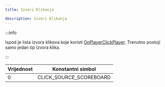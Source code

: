 ```yaml
---
title: Izvori Klikanja

description: Izvori Klikanja
---
```


:::info

Ispod je lista izvora klikova koje koristi [OnPlayerClickPlayer](../callbacks/OnPlayerClickPlayer). Trenutno postoji samo jedan tip izvora klika.

:::

| Vrijednost | Konstantni simbol       |
| ---------- | ----------------------- |
| 0          | CLICK_SOURCE_SCOREBOARD |
